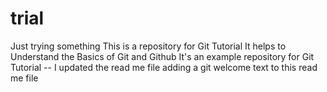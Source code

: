 # trial
Just trying something
This is a repository for Git Tutorial
It helps to Understand the Basics of Git and Github
It's an example repository for Git Tutorial
-- I updated the read me file adding a git welcome text to this read me file
